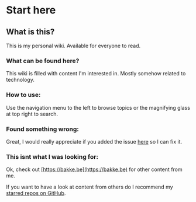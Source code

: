 # Start here

## What is this?

This is my personal wiki. Available for everyone to read.

### What can be found here?

This wiki is filled with content I'm interested in. Mostly somehow related to technology.

### How to use:

Use the navigation menu to the left to browse topics or the magnifying glass at top right to search.

### Found something wrong:

Great, I would really appreciate if you added the issue [here](https://github.com/bakke92/hwiki/issues) so I can fix it.

### This isnt what I was looking for:

Ok, check out [https://bakke.be](https://bakke.be) for other content from me. 

If you want to have a look at content from others do I recommend my [starred repos on GitHub](https://github.com/bakke92?tab=stars).



